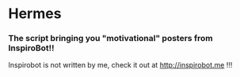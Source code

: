 # Hermes
### The script bringing you "motivational" posters from InspiroBot!!


Inspirobot is not written by me, check it out at http://inspirobot.me  !!!



